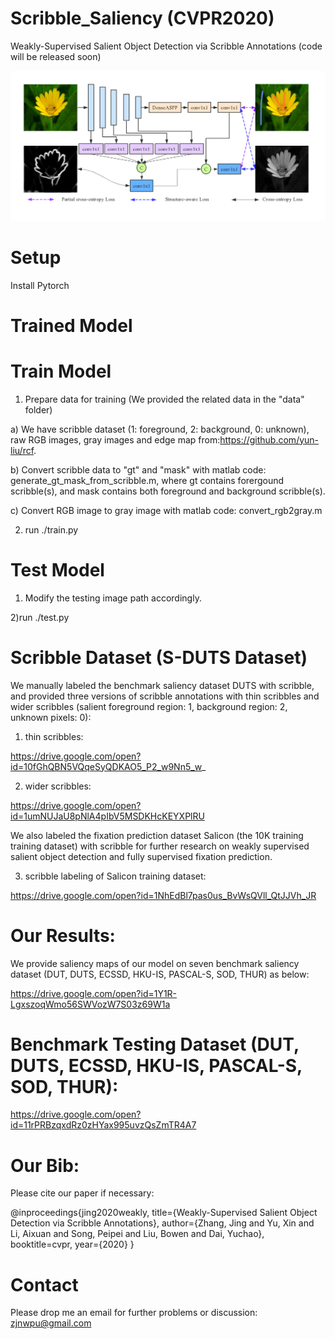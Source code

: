 # Scribble_Saliency (CVPR2020)
Weakly-Supervised Salient Object Detection via Scribble Annotations (code will be released soon)

![alt text](./overview.png)

# Setup
Install Pytorch

# Trained Model

# Train Model

1) Prepare data for training (We provided the related data in the "data" folder)

  a) We have scribble dataset (1: foreground, 2: background, 0: unknown), raw RGB images, gray images and edge map from:https://github.com/yun-liu/rcf.

  b) Convert scribble data to "gt" and "mask" with matlab code: generate_gt_mask_from_scribble.m, where gt contains forergound scribble(s), and mask contains both foreground and background scribble(s).

  c) Convert RGB image to gray image with matlab code: convert_rgb2gray.m

2) run ./train.py

# Test Model

1) Modify the testing image path accordingly.

2)run ./test.py


# Scribble Dataset (S-DUTS Dataset)
We manually labeled the benchmark saliency dataset DUTS with scribble, and provided three versions of scribble annotations with thin scribbles and wider scribbles (salient foreground region: 1, background region: 2, unknown pixels: 0):

1) thin scribbles:

https://drive.google.com/open?id=10fGhQBN5VQqeSyQDKAO5_P2_w9Nn5_w_

2) wider scribbles:

https://drive.google.com/open?id=1umNUJaU8pNlA4pIbV5MSDKHcKEYXPlRU

We also labeled the fixation prediction dataset Salicon (the 10K training training dataset) with scribble for further research on weakly supervised salient object detection and fully supervised fixation prediction.

3) scribble labeling of Salicon training dataset:

https://drive.google.com/open?id=1NhEdBl7pas0us_BvWsQVll_QtJJVh_JR

# Our Results:

We provide saliency maps of our model on seven benchmark saliency dataset (DUT, DUTS, ECSSD, HKU-IS, PASCAL-S, SOD, THUR) as below:

https://drive.google.com/open?id=1Y1R-LgxszoqWmo56SWVozW7S03z69W1a

# Benchmark Testing Dataset (DUT, DUTS, ECSSD, HKU-IS, PASCAL-S, SOD, THUR):

https://drive.google.com/open?id=11rPRBzqxdRz0zHYax995uvzQsZmTR4A7

# Our Bib:

Please cite our paper if necessary:

@inproceedings{jing2020weakly,
  title={Weakly-Supervised Salient Object Detection via Scribble Annotations},
  author={Zhang, Jing and Yu, Xin and Li, Aixuan and Song, Peipei and Liu, Bowen and Dai, Yuchao},
  booktitle=cvpr,
  year={2020}
}

# Contact

Please drop me an email for further problems or discussion: zjnwpu@gmail.com

